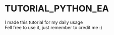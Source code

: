 # TUTORIAL_PYTHON_EA

I made this tutorial for my daily usage </br>
Fell free to use it, just remember to credit me :) </br>


